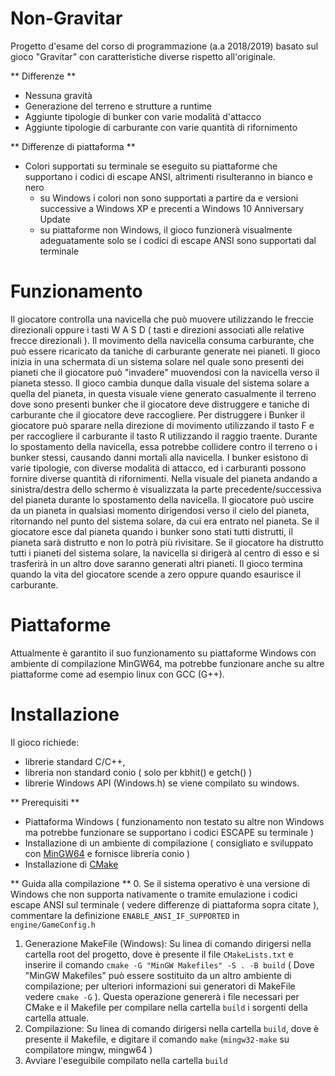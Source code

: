 # Non-Gravitar
Progetto d'esame del corso di programmazione (a.a 2018/2019) basato sul gioco "Gravitar" con caratteristiche diverse rispetto all'originale.

** Differenze **
- Nessuna gravità
- Generazione del terreno e strutture a runtime
- Aggiunte tipologie di bunker con varie modalità d'attacco
- Aggiunte tipologie di carburante con varie quantità di rifornimento

** Differenze di piattaforma **
- Colori supportati su terminale se eseguito su piattaforme che supportano i codici di escape ANSI, altrimenti risulteranno in bianco e nero
	- su Windows i colori non sono supportati a partire da e versioni successive a Windows XP e precenti a Windows 10 Anniversary Update
	- su piattaforme non Windows, il gioco funzionerà visualmente adeguatamente solo se i codici di escape ANSI sono supportati dal terminale

# Funzionamento
Il giocatore controlla una navicella che può muovere utilizzando le freccie direzionali oppure i tasti W A S D ( tasti e direzioni associati alle relative frecce direzionali ).
Il movimento della navicella consuma carburante, che può essere ricaricato da taniche di carburante generate nei pianeti.
Il gioco inizia in una schermata di un sistema solare nel quale sono presenti dei pianeti che il giocatore può "invadere" muovendosi con la navicella verso il pianeta stesso.
Il gioco cambia dunque dalla visuale del sistema solare a quella del pianeta, in questa visuale viene generato casualmente il terreno dove sono presenti bunker che il giocatore deve distruggere e taniche di carburante che il giocatore deve raccogliere.
Per distruggere i Bunker il giocatore può sparare nella direzione di movimento utilizzando il tasto F e per raccogliere il carburante il tasto R utilizzando il raggio traente.
Durante lo spostamento della navicella, essa potrebbe collidere contro il terreno o i bunker stessi, causando danni mortali alla navicella.
I bunker esistono di varie tipologie, con diverse modalità di attacco, ed i carburanti possono fornire diverse quantità di rifornimenti.
Nella visuale del pianeta andando a sinistra/destra dello schermo è visualizzata la parte precedente/successiva del pianeta durante lo spostamento della navicella.
Il giocatore può uscire da un pianeta in qualsiasi momento dirigendosi verso il cielo del pianeta, ritornando nel punto del sistema solare, da cui era entrato nel pianeta.
Se il giocatore esce dal pianeta quando i bunker sono stati tutti distrutti, il pianeta sarà distrutto e non lo potrà più rivisitare.
Se il giocatore ha distrutto tutti i pianeti del sistema solare, la navicella si dirigerà al centro di esso e si trasferirà in un altro dove saranno generati altri pianeti.
Il gioco termina quando la vita del giocatore scende a zero oppure quando esaurisce il carburante.

# Piattaforme
Attualmente è garantito il suo funzionamento su piattaforme Windows con ambiente di compilazione MinGW64, ma potrebbe funzionare anche su altre piattaforme come ad esempio linux con GCC (G++).

# Installazione
Il gioco richiede:
 - librerie standard C/C++,
 - libreria non standard conio ( solo per kbhit() e getch() )
 - librerie Windows API (Windows.h) se viene compilato su windows.

** Prerequisiti **
- Piattaforma Windows ( funzionamento non testato su altre non Windows ma potrebbe funzionare se supportano i codici ESCAPE su terminale )
- Installazione di un ambiente di compilazione ( consigliato e sviluppato con [MinGW64](https://mingw-w64.org) e fornisce libreria conio )
- Installazione di [CMake](https://cmake.org/download/)


** Guida alla compilazione **
0. Se il sistema operativo è una versione di Windows che non supporta nativamente o tramite emulazione i codici escape ANSI sul terminale ( vedere differenze di piattaforma sopra citate ), commentare la definizione ```ENABLE_ANSI_IF_SUPPORTED``` in `engine/GameConfig.h` 
1. Generazione MakeFile (Windows): Su linea di comando dirigersi nella cartella root del progetto, dove è presente il file  ```CMakeLists.txt``` e inserire il comando ```cmake -G "MinGW Makefiles" -S . -B build``` ( Dove "MinGW Makefiles" può essere sostituito da un altro ambiente di compilazione; per ulteriori informazioni sui generatori di MakeFile vedere ```cmake -G``` ). Questa operazione genererà i file necessari per CMake e il Makefile per compilare nella cartella `build` i sorgenti della cartella attuale.
2. Compilazione: Su linea di comando dirigersi nella cartella ```build```, dove è presente il Makefile, e digitare il comando ```make``` (```mingw32-make``` su compilatore mingw, mingw64 )
3. Avviare l'eseguibile compilato nella cartella ```build```
